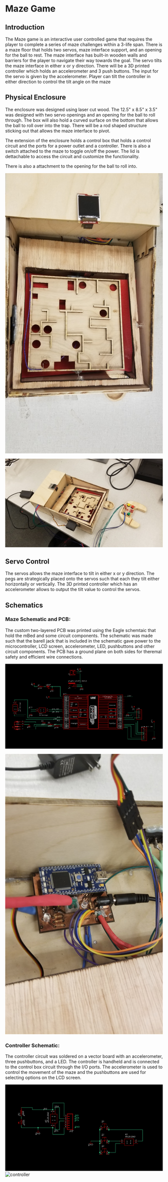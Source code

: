 # Maze Game
## Introduction

The Maze game is an interactive user controlled game that requires the player to complete a series of maze challenges within a 3-life span.
There is a maze floor that holds two servos, maze interface support, and an opening for the ball to rest. The maze interface has built-in wooden
walls and barriers for the player to navigate their way towards the goal. The servo tilts the maze interface in either x or y direction. 
There will be a 3D printed controller which holds an accelerometer and 3 push buttons. The input for the servo is given by the accelerometer. Player can tilt the controller in either direction
to control the tilt angle on the maze


## Physical Enclosure
The enclosure was designed using laser cut wood. The 12.5" x 8.5" x 3.5" was designed with two servo openings and an opening for the ball to roll through. The box will also hold a curved surface on the bottom that allows the ball to roll over into the trap. There will be a rod shaped structure sticking out that allows the maze interface to pivot.

The extension of the enclosure holds a control box that holds a control circuit and the ports for a power outlet and a controller. There is also a switch attached to the maze to toggle on/off the power. The lid is dettachable to access the circuit and customize the functionality.

There is also a attachment to the opening for the ball to roll into.


![Maze body](https://github.com/praneetheddu/MazeGame/blob/master/images/20190411_164728.jpg)
  
![Maze body with pivot](https://github.com/praneetheddu/MazeGame/blob/master/images/20190411_164817.jpg)

## Servo Control

The servos allows the maze interface to tilt in either x or y direction. The pegs are strategically placed onto the servos such that each they tilt either horizontally or vertically. The 3D printed controller which has an accelerometer allows to output the tilt value to control the servos. 

## Schematics
### Maze Schematic and PCB:

The custom two-layered PCB was printed using the Eagle schemtaic that hold the mBed and some circuit components. The schematic was made such that the barell jack that is included in the schematic gave power to the microcontroller, LCD screen, accelerometer, LED, pushbuttons and other circuit components. The PCB has a ground plane on both sides for theremal safety and efficient wire connections. 

![mbed Schematic](https://github.com/praneetheddu/MazeGame/blob/master/images/MbedSchematic.PNG)

![maze PCB](https://github.com/praneetheddu/MazeGame/blob/master/images/20190411_165149.jpg)

### Controller Schematic:

The controller circuit was soldered on a vector board with an accelerometer, three pushbuttons, and a LED. The controller is handheld and is connected to the control box circuit through the I/O ports. The accelerometer is used to control the movement of the maze and the pushbuttons are used for selecting options on the LCD screen. 

![maze_controller](https://github.com/praneetheddu/MazeGame/blob/master/images/Controller.PNG)
![controller](https://github.com/praneetheddu/MazeGame/blob/master/images/CContollerCutout.jpg)

